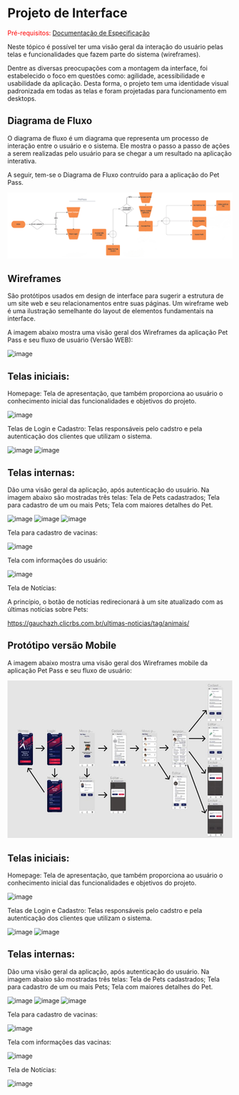 
# Projeto de Interface

<span style="color:red">Pré-requisitos: <a href="2-Especificação do Projeto.md"> Documentação de Especificação</a></span>

Neste tópico é possível ter uma visão geral da interação do usuário pelas telas e funcionalidades que fazem parte do sistema (wireframes).

Dentre as diversas preocupações com a montagem da interface, foi estabelecido o foco em questões como: agilidade, acessibilidade e usabilidade da aplicação. Desta forma, o projeto tem uma identidade visual padronizada em todas as telas e foram projetadas para funcionamento em desktops.

## Diagrama de Fluxo

O diagrama de fluxo é um diagrama que representa um processo de interação entre o usuário e o sistema. Ele mostra o passo a passo de ações a serem realizadas pelo usuário para se chegar a um resultado na aplicação interativa.

A seguir, tem-se o Diagrama de Fluxo contruído para a aplicação do Pet Pass.

![Diagrama de Fluxo](img/Diagrama_fluxo_Petpass.png)

## Wireframes

São protótipos usados em design de interface para sugerir a estrutura de um site web e seu relacionamentos entre suas páginas. Um wireframe web é uma ilustração semelhante do layout de elementos fundamentais na interface.
 
 A imagem abaixo mostra uma visão geral dos Wireframes da aplicação Pet Pass e seu fluxo de usuário (Versão WEB):
 
![image](https://user-images.githubusercontent.com/83302547/200189432-f5602ed3-0e97-41a3-aca7-af04abd330b8.png)

## Telas iniciais:
Homepage: Tela de apresentação, que também proporciona ao usuário o conhecimento inicial das funcionalidades e objetivos do projeto.

![image](https://user-images.githubusercontent.com/83302547/200189995-b4ec113a-61b6-4282-986e-5a83e3275245.png)

Telas de Login e Cadastro: Telas responsáveis pelo cadstro e pela autenticação dos clientes que utilizam o sistema. 
 
![image](https://user-images.githubusercontent.com/83302547/200189983-51e25dc1-7a9d-4ca7-8c0a-944c1dce6591.png)
![image](https://user-images.githubusercontent.com/83302547/200189991-3b41a858-9440-4456-945b-27b41b6a50b0.png)


## Telas internas:
Dão uma visão geral da aplicação, após autenticação do usuário. Na imagem abaixo são mostradas três telas: Tela de Pets cadastrados; Tela para cadastro de um ou mais Pets; Tela com maiores detalhes do Pet.

![image](https://user-images.githubusercontent.com/83302547/200189693-6e0a87a0-a3b1-455f-9718-8c1c650d52e1.png)
![image](https://user-images.githubusercontent.com/83302547/200189712-0233da6d-22c3-4d08-aa79-e520013f9841.png)
![image](https://user-images.githubusercontent.com/83302547/200189749-dc383d6c-fd1b-42d0-8569-815578d0d486.png)

 Tela para cadastro de vacinas:

![image](https://user-images.githubusercontent.com/83302547/200139285-bab68db4-fd74-4303-9afb-3c27706d7835.png)
 
 Tela com informações do usuário:
 
 ![image](https://user-images.githubusercontent.com/83302547/200189776-c867fb0e-b6e9-4945-8025-d549417e16d0.png)

 Tela de Notícias: 
   
   A princípio, o botão de notícias redirecionará à um site atualizado com as últimas notícias sobre Pets:
   
   https://gauchazh.clicrbs.com.br/ultimas-noticias/tag/animais/
   
 ## Protótipo versão Mobile
 
 A imagem abaixo mostra uma visão geral dos Wireframes mobile da aplicação Pet Pass e seu fluxo de usuário:
 
 ![Protótipo Mobile](img/Mobile-prototipo.JPG)
 
 ## Telas iniciais:
Homepage: Tela de apresentação, que também proporciona ao usuário o conhecimento inicial das funcionalidades e objetivos do projeto.

![image](https://user-images.githubusercontent.com/83302547/204157212-c649a370-ba3e-4389-b976-d9620cb7d5b5.png)

Telas de Login e Cadastro: Telas responsáveis pelo cadstro e pela autenticação dos clientes que utilizam o sistema. 

![image](https://user-images.githubusercontent.com/83302547/204157219-0fe019d9-4b90-4792-9d99-b6db3ac35d1a.png)
![image](https://user-images.githubusercontent.com/83302547/204157231-8bc2e3a8-96c6-44d5-b67c-be084edf19b3.png)

## Telas internas:
Dão uma visão geral da aplicação, após autenticação do usuário. Na imagem abaixo são mostradas três telas: Tela de Pets cadastrados; Tela para cadastro de um ou mais Pets; Tela com maiores detalhes do Pet.

![image](https://user-images.githubusercontent.com/83302547/204157177-f60703d2-59e9-4da5-8cf4-d52253b52a3a.png)
![image](https://user-images.githubusercontent.com/83302547/204157121-2a5fc04f-b9ce-45c2-a3c3-bdbe77f7d59b.png)
![image](https://user-images.githubusercontent.com/83302547/204157192-11fd527d-e473-410c-9ae3-fad59edb10e7.png)

 Tela para cadastro de vacinas:
 
 ![image](https://user-images.githubusercontent.com/83302547/204157109-6c63edb7-0f07-4e35-9c3c-7c8aa2db240c.png)

 Tela com informações das vacinas:
 
 ![image](https://user-images.githubusercontent.com/83302547/204157091-d88d707a-8cff-4cb6-9724-a1467dc8bb7e.png)
 
 Tela de Notícias: 
   
 ![image](https://user-images.githubusercontent.com/83302547/204157044-46eb5016-e63a-4c45-b2f7-a7ab375bb734.png)

